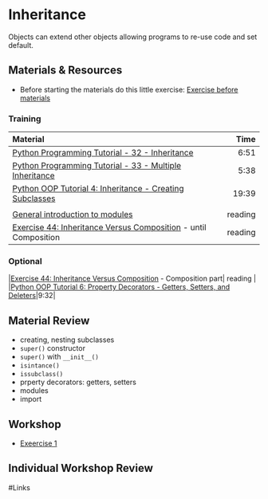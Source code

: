 # Inheritance
Objects can extend other objects allowing programs to re-use code and set default.

## Materials & Resources
- Before starting the materials do this little exercise: [Exercise before materials](https://TODO)

### Training

  | Material | Time |
  |:-------- |-----:|
  |[Python Programming Tutorial - 32 - Inheritance](https://www.youtube.com/watch?v=oROcVrgz91YE)|6:51|
  |[Python Programming Tutorial - 33 - Multiple Inheritance](https://www.youtube.com/watch?v=YCEVvs5BhpY)|5:38|
  |[Python OOP Tutorial 4: Inheritance - Creating Subclasses](https://www.youtube.com/watch?v=RSl87lqOXDE)|19:39|
  |||
  |[General introduction to modules](http://pymbook.readthedocs.org/en/latest/modules.html) | reading |
  |[Exercise 44: Inheritance Versus Composition](https://learnpythonthehardway.org/book/ex44.html) - until Composition|reading|


### Optional
  |[Exercise 44: Inheritance Versus Composition](https://learnpythonthehardway.org/book/ex44.html) - Composition part| reading |
  |[Python OOP Tutorial 6: Property Decorators - Getters, Setters, and Deleters](https://www.youtube.com/watch?v=jCzT9XFZ5bw)|9:32|

## Material Review
- creating, nesting subclasses
- `super()` constructor
- `super()` with `__init__()`
- `isintance()`
- `issubclass()`
- prperty decorators: getters, setters
- modules
- import

## Workshop
- [Exeercise 1](TODO)


## Individual Workshop Review


#Links
